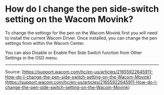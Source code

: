 # How do I change the pen side-switch setting on the Wacom Movink?

To change the settings for the pen on the Wacom Movink first you will need to install the current Wacom Driver. Once installed, you can change the pen settings from within the Wacom Center.


You can also Disable or Enable Pen Side Switch function from Other Settings in the OSD menu.

---
Source: [https://support.wacom.com/hc/en-us/articles/21655922645911-How-do-I-change-the-pen-side-switch-setting-on-the-Wacom-Movink](https://support.wacom.com/hc/en-us/articles/21655922645911-How-do-I-change-the-pen-side-switch-setting-on-the-Wacom-Movink)
